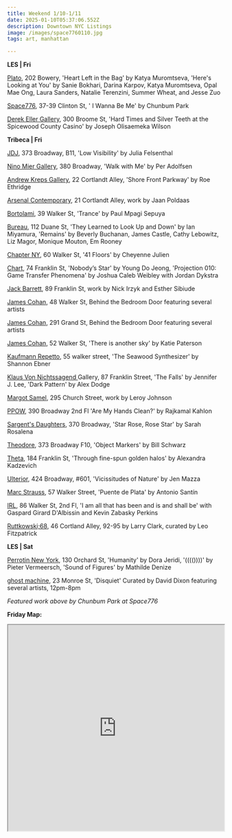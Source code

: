 ```yaml
---
title: Weekend 1/10-1/11
date: 2025-01-10T05:37:06.552Z
description: Downtown NYC Listings
image: /images/space7760110.jpg
tags: art, manhattan

---
```

**L﻿ES | Fri**

[P﻿lato](https://www.platogallery.com/), 202 Bowery, 'Heart Left in the Bag' by Katya Muromtseva, 'Here's Looking at You' by Sanie Bokhari, Darina Karpov, Katya Muromtseva, Opal Mae Ong, Laura Sanders, Natalie Terenzini, Summer Wheat, and Jesse Zuo

[Space776](https://www.space776.com/), 37-39 Clinton St, ' I Wanna Be Me' by Chunbum Park

[Derek Eller Gallery](https://www.derekeller.com/), 300 Broome St, 'Hard Times and Silver Teeth at the Spicewood County Casino' by Joseph Olisaemeka Wilson

**T﻿ribeca | Fri**

[J﻿DJ](https://jdj.world/projects/julia-felsenthal-2/), 373 Broadway, B11, 'Low Visibility' by Julia Felsenthal

[Nino Mier Gallery](https://www.miergallery.com/exhibitions), 380 Broadway, 'Walk with Me' by Per Adolfsen

[Andrew Kreps Gallery](http://www.andrewkreps.com/exhibitions/roe-ethridge8), 22 Cortlandt Alley, 'Shore Front Parkway' by Roe Ethridge

[Arsenal Contemporary](https://www.arsenalcontemporary.com/ny/exhib/detail/jaan-poldaas-jaan-poldaas), 21 Cortlandt Alley, work by Jaan Poldaas

[Bortolami](https://www.bortolamigallery.com/exhibitions/trance), 39 Walker St, 'Trance' by Paul Mpagi Sepuya

[B﻿ureau](https://bureau-inc.com/), 112 Duane St, 'They Learned to Look Up and Down' by Ian Miyamura, 'Remains' by Beverly Buchanan, James Castle, Cathy Lebowitz, Liz Magor, Monique Mouton, Em Rooney

[Chapter NY](https://chapter-ny.com/exhibitions/41-floors/), 60 Walker St, '41 Floors' by Cheyenne Julien

[Chart](https://chart-gallery.com/), 74 Franklin St, 'Nobody’s Star' by Young Do Jeong, 'Projection 010: Game Transfer Phenomena' by Joshua Caleb Weibley with Jordan Dykstra

[Jack Barrett](https://www.jackbarrettgallery.com/exhibitions), 89 Franklin St, work by Nick Irzyk and Esther Sibiude

[James Cohan](https://www.jamescohan.com/exhibitions/3), 48 Walker St, Behind the Bedroom Door featuring several artists

[James Cohan](https://www.jamescohan.com/exhibitions/3), 291 Grand St, Behind the Bedroom Door featuring several artists

[James Cohan](https://www.jamescohan.com/exhibitions/katie-paterson2), 52 Walker St, 'There is another sky' by Katie Paterson

[Kaufmann Repetto](https://kaufmannrepetto.com/), 55 walker street, 'The Seawood Synthesizer' by Shannon Ebner

[Klaus Von Nichtssagend ](https://klausgallery.com/)Gallery, 87 Franklin Street, 'The Falls' by Jennifer J. Lee, 'Dark Pattern' by Alex Dodge

[Margot Samel](https://www.margotsamel.com/exhibition/leroy-johnson/), 295 Church Street, work by Leroy Johnson

[P﻿POW](https://www.ppowgallery.com/exhibitions/rajkamal-kahlon), 390 Broadway 2nd Fl 'Are My Hands Clean?' by Rajkamal Kahlon

[Sargent's Daughters](https://www.sargentsdaughters.com/sarah-rosalena-star-rose-rose-star), 370 Broadway, 'Star Rose, Rose Star' by Sarah Rosalena

[Theodore](https://www.theodoreart.com/future), 373 Broadway F10, 'Object Markers' by Bill Schwarz

[T﻿heta](https://www.theta.nyc/), 184 Franklin St, 'Through fine-spun golden halos' by Alexandra Kadzevich

[Ulterior](https://www.ulteriorgallery.com/jen-mazza_viccissitudes-of-nature), 424 Broadway, #601, 'Vicissitudes of Nature' by Jen Mazza

[Marc Strauss](https://marcstraus.com/exhibitions/157-antonio-santin-puente-de-plata/), 57 Walker Street, 'Puente de Plata' by Antonio Santín

[I﻿RL](https://www.instagram.com/irl.nyc), 86 Walker St, 2nd Fl, 'I am all that has been and is and shall be' with Gaspard Girard D'Albissin and Kevin Zabasky Perkins 

[Ruttkowski;68](https://www.ruttkowski68.com/), 46 Cortland Alley, 92-95 by Larry Clark, curated by Leo Fitzpatrick 

**L﻿ES | Sat**

[Perrotin New York](https://www.perrotin.com/), 130 Orchard St, 'Humanity' by Dora Jeridi, '(((())))' by Pieter Vermeersch, 'Sound of Figures' by Mathilde Denize

[ghost machine](https://www.ghostmachine.nyc), 23 Monroe St, 'Disquiet' Curated by David Dixon featuring several artists, 12pm-8pm

*F﻿eatured work above by Chunbum Park at Space776*

**F﻿riday Map:**

<iframe src="https://www.google.com/maps/d/u/1/embed?mid=1aKCgZuqGt1b1lzNe-EriAfEFYVSbtkc&ehbc=2E312F" width="100%" height="480"></iframe>
